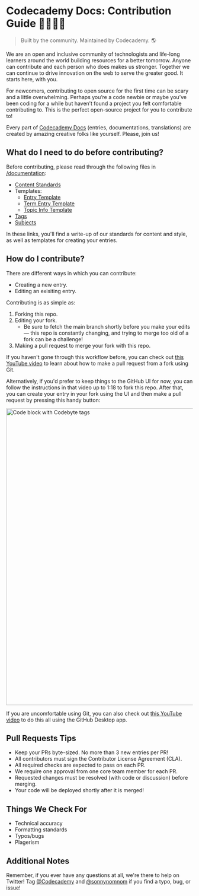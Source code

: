 # Codecademy Docs: Contribution Guide 👩‍💻🧑‍💻

> Built by the community. Maintained by Codecademy. 🌎

We are an open and inclusive community of technologists and life-long learners around the world building resources for a better tomorrow. Anyone can contribute and each person who does makes us stronger. Together we can continue to drive innovation on the web to serve the greater good. It starts here, with you.

For newcomers, contributing to open source for the first time can be scary and a little overwhelming. Perhaps you’re a code newbie or maybe you’ve been coding for a while but haven’t found a project you felt comfortable contributing to. This is the perfect open-source project for you to contribute to!

Every part of [Codecademy Docs](https://www.codecademy.com/resources/docs) (entries, documentations, translations) are created by amazing creative folks like yourself. Please, join us!

## What do I need to do before contributing? 

Before contributing, please read through the following files in [/documentation](https://github.com/Codecademy/docs/tree/main/documentation):

- [Content Standards](https://github.com/Codecademy/docs/blob/main/documentation/content-standards.md)
- Templates:
  - [Entry Template](https://github.com/Codecademy/docs/blob/main/documentation/entry-template.md)
  - [Term Entry Template](https://github.com/Codecademy/docs/blob/main/documentation/term-entry-template.md)
  - [Topic Info Template](https://github.com/Codecademy/docs/blob/main/documentation/topic-info-template.md)
- [Tags](https://github.com/Codecademy/docs/blob/main/documentation/tags.md)
- [Subjects](https://github.com/Codecademy/docs/blob/main/documentation/subjects.md)

In these links, you'll find a write-up of our standards for content and style, as well as templates for creating your entries.

## How do I contribute?

There are different ways in which you can contribute:

- Creating a new entry.
- Editing an exisiting entry.

Contributing is as simple as:

1. Forking this repo.
2. Editing your fork.
    - Be sure to fetch the main branch shortly before you make your edits — this repo is constantly changing, and trying to merge too old of a fork can be a challenge!
3. Making a pull request to merge your fork with this repo.

If you haven't gone through this workflow before, you can check out [this YouTube video](https://www.youtube.com/watch?v=rgbCcBNZcdQ) to learn about how to make a pull request from a fork using Git. 

Alternatively, if you'd prefer to keep things to the GitHub UI for now, you can follow the instructions in that video up to 1:18 to fork this repo. After that, you can create your entry in your fork using the UI and then make a pull request by pressing this handy button:<br>

<img src="https://github.com/Codecademy/docs/blob/main/media-file-hosting/pull-request-ui.png" alt="Code block with Codebyte tags" width="800"/>

If you are uncomfortable using Git, you can also check out [this YouTube video](https://youtu.be/RPagOAUx2SQ) to do this all using the GitHub Desktop app. 

## Pull Requests Tips

- Keep your PRs byte-sized. No more than 3 new entries per PR!
- All contributors must sign the Contributor License Agreement (CLA).
- All required checks are expected to pass on each PR.
- We require one approval from one core team member for each PR.
- Requested changes must be resolved (with code or discussion) before merging.
- Your code will be deployed shortly after it is merged!

## Things We Check For

- Technical accuracy
- Formatting standards
- Typos/bugs
- Plagerism

## Additional Notes

Remember, if you ever have any questions at all, we're there to help on Twitter! Tag [@Codecademy](https://twitter.com/codecademy) and [@sonnynomnom](https://twitter.com/sonnynomnom) if you find a typo, bug, or issue!
